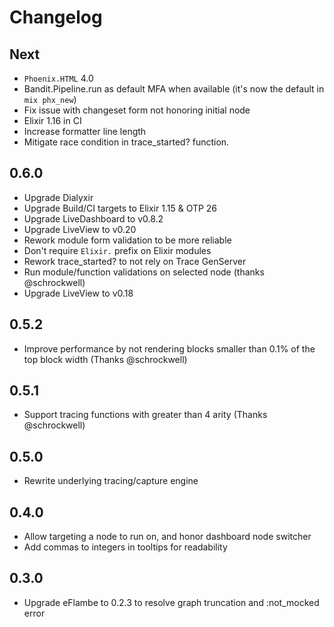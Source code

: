 # Changelog

## Next

- `Phoenix.HTML` 4.0
- Bandit.Pipeline.run as default MFA when available (it's now the default in `mix phx_new`)
- Fix issue with changeset form not honoring initial node
- Elixir 1.16 in CI
- Increase formatter line length
- Mitigate race condition in trace_started? function.

## 0.6.0

- Upgrade Dialyxir
- Upgrade Build/CI targets to Elixir 1.15 & OTP 26
- Upgrade LiveDashboard to v0.8.2
- Upgrade LiveView to v0.20
- Rework module form validation to be more reliable
- Don't require `Elixir.` prefix on Elixir modules
- Rework trace_started? to not rely on Trace GenServer
- Run module/function validations on selected node (thanks @schrockwell)
- Upgrade LiveView to v0.18

## 0.5.2

- Improve performance by not rendering blocks smaller than 0.1% of the top block width (Thanks @schrockwell)

## 0.5.1

- Support tracing functions with greater than 4 arity (Thanks @schrockwell)

## 0.5.0

- Rewrite underlying tracing/capture engine

## 0.4.0

- Allow targeting a node to run on, and honor dashboard node switcher
- Add commas to integers in tooltips for readability

## 0.3.0

- Upgrade eFlambe to 0.2.3 to resolve graph truncation and :not_mocked error
